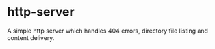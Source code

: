 # http-server

A simple http server which handles 404 errors, directory file listing and content delivery.
